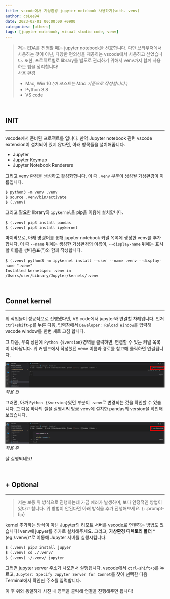 ```yaml
---
title: vscode에서 가상환경 jupyter notebook 사용하기(with. venv)
author: csLee94
date: 2023-02-01 00:00:00 +0900
categories: [others]
tags: [jupyter notebook, visual studio code, venv]
---
```


> 저는 EDA를 진행할 때는 jupyter notebook을 선호합니다. 다만 브라우저에서 사용하는 것이 아닌, 다양한 편의성을 제공하는 vscode에서 사용하고 싶었습니다. 또한, 프로젝트별로 library를 별도로 관리하기 위해서 venv까지 함께 사용하는 법을 정리합니다! <br>
> 사용 환경
> - Mac, Win 10 *(이 포스트는 Mac 기준으로 작성합니다.)*
> - Python 3.8
> - VS code

<br>

## INIT 
---

vscode에서 준비된 프로젝트를 엽니다. 만약 Jupyter notebook 관련 vscode extension이 설치되어 있지 않다면, 아래 항목들을 설치해줍니다. 
- Jupyter
- Jupyter Keymap
- Jupyter Notebook Renderers

그리고 venv 환경을 생성하고 활성화합니다. 이 때 `.venv` 부분이 생성될 가상환경이 이름입니다.

```vim
$ python3 -m venv .venv
$ source .venv/bin/activate
$ (.venv) 
```

그리고 필요한 library와 `ipykernel`을 pip을 이용해 설치합니다.

```vim
$ (.venv) pip3 install pandas
$ (.venv) pip3 install ipykernel
```

마지막으로, 아래 명령어를 통해 jupyter notebook 커널 목록에 생성한 venv를 추가합니다. 이 때 `--name` 뒤에는 생성한 가상환경의 이름이, `--display-name` 뒤에는 표시할 이름을 쌍따옴표(")와 함께 작성합니다.

```vim
$ (.venv) python3 -m ipykernel install --user --name .venv --display-name ".venv"
Installed kernelspec .venv in /Users/user/Library/Jupyter/kernels/.venv
```

<br> 

## Connet kernel
---
위 작업들이 성공적으로 진행됐다면, VS code에서 jupyter와 연결할 차례입니다. 먼저 `ctrl+shift+p`를 누른 다음, 입력창에서 `Developer: Reload Window`를 입력해 vscode window를 한번 새로 고침 합니다.

그 다음, 우측 상단에 `Python {$version}`영역을 클릭하면, 연결할 수 있는 커널 목록이 나타납니다. 위 커맨드에서 작성했던 venv 이름과 경로를 참고해 클릭하면 연결됩니다.

![img](/assets/img/others/jupyter_0.png)
_적용 전_

그러면, 아까 `Python {$version}`였던 부분이 `.venv`로 변경되는 것을 확인할 수 있습니다. 그 다음 하나의 셀을 실행시켜 방금 venv에 설치한 pandas의 version을 확인해보겠습니다. 

![img](/assets/img/others/jupyter_1.png)
_적용 후_

잘 실행되네요!

<br>

## + Optional 
---
> 저는 보통 위 방식으로 진행하는데 가끔 에러가 발생하며, 보다 안정적인 방법이 있다고 합니다. 위 방법이 안된다면 아래 방식을 추가 진행해보세요.
{: .prompt-tip}

kernel 추가하는 방식이 아닌 Jupyter의 리모트 서버를 vscode로 연결하는 방법도 있습니다! venv에 jupyer를 추가로 설치해주세요. 그리고, **가상환경 디렉토리 폴더** *(eg./.venv/)*로 이동해 Jupyter 서버를 실행시킵니다.

```vim
$ (.venv) pip3 install jupyer
$ (.venv) cd ./.venv/
$ (.venv) ~/.venv/ jupyter 
```

그러면 jupyter server 주소가 나오면서 실행됩니다. vscode에서 `ctrl+shift+p`를 누르고, `Jupyter: Specify Jupyter Server for Connet`를 찾아 선택한 다음 Terminal에서 확인한 주소를 입력합니다. 

이 후 위와 동일하게 사진 내 영역을 클릭해 연결을 진행해주면 됩니다!